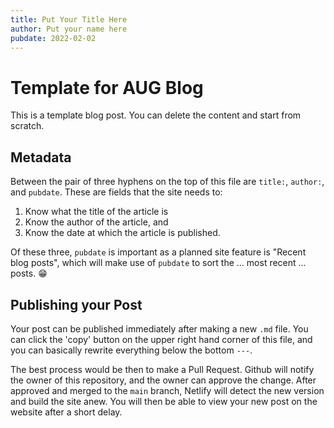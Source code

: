 ```yaml
---
title: Put Your Title Here
author: Put your name here
pubdate: 2022-02-02
---
```


# Template for AUG Blog

This is a template blog post. You can delete the content and start from scratch.

## Metadata

Between the pair of three hyphens on the top of this file are `title:`, `author:`, and `pubdate`.
These are fields that the site needs to:

1. Know what the title of the article is
2. Know the author of the article, and
3. Know the date at which the article is published.

Of these three, `pubdate` is important as a planned site feature is "Recent blog posts", which will
make use of `pubdate` to sort the ... most recent ... posts. 😁

## Publishing your Post

Your post can be published immediately after making a new `.md` file. You can click the 'copy' button on
the upper right hand corner of this file, and you can basically rewrite everything below the bottom `---`.

The best process would be then to make a Pull Request. Github will notify the owner of this repository, and the
owner can approve the change. After approved and merged to the `main` branch, Netlify will detect the new version
and build the site anew. You will then be able to view your new post on the website after a short delay.
